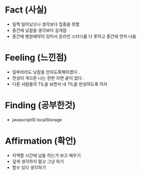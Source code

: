 # Fact (사실)

- 일찍 일어났으나 생각보다 집중을 못함
- 중간에 낮잠을 생각보다 길게잠
- 중간에 병원예약이 있어서 온라인 스터디를 다 못하고 중간에 먼저 나옴

# Feeling (느낀점)

- 일부러라도 낮잠을 안자도록해야겠다 .
- 천성이 게으른 나는 한번 자면 끝이 없다 .
- 다른 사람들의 TIL을 보면서 내 TIL을 반성하도록 하자

# Finding (공부한것)

- javascript의 localStorage

# Affirmation (확언)

- 자책할 시간에 남들 하는거 보고 배우기
- 깊게 생각하지 말고 그냥 하기
- 할수 있다 생각하기
